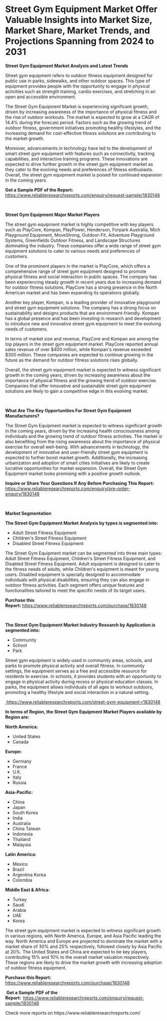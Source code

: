 <p><h1>Street Gym Equipment Market Offer Valuable Insights into Market Size, Market Share, Market Trends, and Projections Spanning from 2024 to 2031</h1></p><p><strong>Street Gym Equipment Market Analysis and Latest Trends</strong></p>
<p><p>Street gym equipment refers to outdoor fitness equipment designed for public use in parks, sidewalks, and other outdoor spaces. This type of equipment provides people with the opportunity to engage in physical activities such as strength training, cardio exercises, and stretching in an open and accessible environment.</p><p>The Street Gym Equipment Market is experiencing significant growth, driven by increasing awareness of the importance of physical fitness and the rise of outdoor workouts. The market is expected to grow at a CAGR of 14.4% during the forecast period. Factors such as the growing trend of outdoor fitness, government initiatives promoting healthy lifestyles, and the increasing demand for cost-effective fitness solutions are contributing to the market growth.</p><p>Moreover, advancements in technology have led to the development of smart street gym equipment with features such as connectivity, tracking capabilities, and interactive training programs. These innovations are expected to drive further growth in the street gym equipment market as they cater to the evolving needs and preferences of fitness enthusiasts. Overall, the street gym equipment market is poised for continued expansion in the coming years.</p></p>
<p><strong>Get a Sample PDF of the Report:&nbsp;</strong> <a href="https://www.reliableresearchreports.com/enquiry/request-sample/1830148">https://www.reliableresearchreports.com/enquiry/request-sample/1830148</a></p>
<p>&nbsp;</p>
<p><strong>Street Gym Equipment Major Market Players</strong></p>
<p><p>The street gym equipment market is highly competitive with key players such as PlayCore, Kompan, PlayPower, Henderson, Forpark Australia, Mich Playground Equipment, MoveStrong, Outdoor-Fit, Adventure Playground Systems, Greenfields Outdoor Fitness, and Landscape Structures dominating the industry. These companies offer a wide range of street gym equipment solutions to cater to various needs and preferences of customers.</p><p>One of the prominent players in the market is PlayCore, which offers a comprehensive range of street gym equipment designed to promote physical fitness and social interaction in public spaces. The company has been experiencing steady growth in recent years due to increasing demand for outdoor fitness solutions. PlayCore has a strong presence in the North American market and has been expanding its operations globally.</p><p>Another key player, Kompan, is a leading provider of innovative playground and street gym equipment solutions. The company has a strong focus on sustainability and designs products that are environment-friendly. Kompan has a global presence and has been investing in research and development to introduce new and innovative street gym equipment to meet the evolving needs of customers.</p><p>In terms of market size and revenue, PlayCore and Kompan are among the top players in the street gym equipment market. PlayCore reported annual sales revenue of over $400 million, while Kompan's revenue exceeded $300 million. These companies are expected to continue growing in the future as the demand for outdoor fitness solutions rises globally.</p><p>Overall, the street gym equipment market is expected to witness significant growth in the coming years, driven by increasing awareness about the importance of physical fitness and the growing trend of outdoor exercise. Companies that offer innovative and sustainable street gym equipment solutions are likely to gain a competitive edge in this evolving market.</p></p>
<p>&nbsp;</p>
<p><strong>What Are The Key Opportunities For Street Gym Equipment Manufacturers?</strong></p>
<p><p>The Street Gym Equipment market is expected to witness significant growth in the coming years, driven by the increasing health consciousness among individuals and the growing trend of outdoor fitness activities. The market is also benefiting from the rising awareness about the importance of physical exercise for overall well-being. With advancements in technology, the development of innovative and user-friendly street gym equipment is expected to further boost market growth. Additionally, the increasing urbanization and adoption of smart cities initiatives are likely to create lucrative opportunities for market expansion. Overall, the Street Gym Equipment market looks promising with a positive growth outlook.</p></p>
<p><strong>Inquire or Share Your Questions If Any Before Purchasing This Report:</strong> <a href="https://www.reliableresearchreports.com/enquiry/pre-order-enquiry/1830148">https://www.reliableresearchreports.com/enquiry/pre-order-enquiry/1830148</a></p>
<p>&nbsp;</p>
<p><strong>Market Segmentation</strong></p>
<p><strong>The Street Gym Equipment Market Analysis by types is segmented into:</strong></p>
<p><ul><li>Adult Street Fitness Equipment</li><li>Children's Street Fitness Equipment</li><li>Disabled Street Fitness Equipment</li></ul></p>
<p><p>The Street Gym Equipment market can be segmented into three main types: Adult Street Fitness Equipment, Children's Street Fitness Equipment, and Disabled Street Fitness Equipment. Adult equipment is designed to cater to the fitness needs of adults, while Children's equipment is meant for young users. Disabled equipment is specially designed to accommodate individuals with physical disabilities, ensuring they can also engage in outdoor fitness activities. Each segment offers unique features and functionalities tailored to meet the specific needs of its target users.</p></p>
<p><strong>Purchase this Report:&nbsp;</strong><a href="https://www.reliableresearchreports.com/purchase/1830148">https://www.reliableresearchreports.com/purchase/1830148</a></p>
<p>&nbsp;</p>
<p><strong>The Street Gym Equipment Market Industry Research by Application is segmented into:</strong></p>
<p><ul><li>Community</li><li>School</li><li>Park</li></ul></p>
<p><p>Street gym equipment is widely used in community areas, schools, and parks to promote physical activity and overall fitness. In community settings, the equipment serves as a free and accessible resource for residents to exercise. In schools, it provides students with an opportunity to engage in physical activity during recess or physical education classes. In parks, the equipment allows individuals of all ages to workout outdoors, promoting a healthy lifestyle and social interaction in a natural setting.</p></p>
<p><a href="https://www.reliableresearchreports.com/street-gym-equipment-r1830148">&nbsp;https://www.reliableresearchreports.com/street-gym-equipment-r1830148</a></p>
<p><strong>In terms of Region, the Street Gym Equipment Market Players available by Region are:</strong></p>
<p>
    <p> <strong> North America: </strong>
        <ul>
            <li>United States</li>
            <li>Canada</li>
        </ul>
        </p> 
    <p> <strong> Europe: </strong>
        <ul>
            <li>Germany</li>
            <li>France</li>
            <li>U.K.</li>
            <li>Italy</li>
            <li>Russia</li>
        </ul>
        </p> 
    <p> <strong> Asia-Pacific: </strong>
        <ul>
            <li>China</li>
            <li>Japan</li>
            <li>South Korea</li>
            <li>India</li>
            <li>Australia</li>
            <li>China Taiwan</li>
            <li>Indonesia</li>
            <li>Thailand</li>
            <li>Malaysia</li>
        </ul>
        </p> 
    <p> <strong> Latin America: </strong>
        <ul>
            <li>Mexico</li>
            <li>Brazil</li>
            <li>Argentina Korea</li>
            <li>Colombia</li>
        </ul>
        </p> 
    <p> <strong> Middle East & Africa: </strong>
        <ul>
            <li>Turkey</li>
            <li>Saudi</li>
            <li>Arabia</li>
            <li>UAE</li>
            <li>Korea</li>
        </ul>
    </p>
    </p>
<p><p>The street gym equipment market is expected to witness significant growth in various regions, with North America, Europe, and Asia Pacific leading the way. North America and Europe are projected to dominate the market with a market share of 30% and 25% respectively, followed closely by Asia Pacific at 20%. The United States and China are expected to be key players, contributing 15% and 10% to the overall market valuation respectively. These regions are likely to drive the market growth with increasing adoption of outdoor fitness equipment.</p></p>
<p><strong>Purchase this Report: </strong><a href="https://www.reliableresearchreports.com/purchase/1830148">https://www.reliableresearchreports.com/purchase/1830148</a></p>
<p>&nbsp;<strong>Get a Sample PDF of the Report:&nbsp;&nbsp;</strong><a href="https://www.reliableresearchreports.com/enquiry/request-sample/1830148">https://www.reliableresearchreports.com/enquiry/request-sample/1830148</a></p>
<p><strong></strong></p>
<p>Check more reports on https://www.reliableresearchreports.com/</p>
